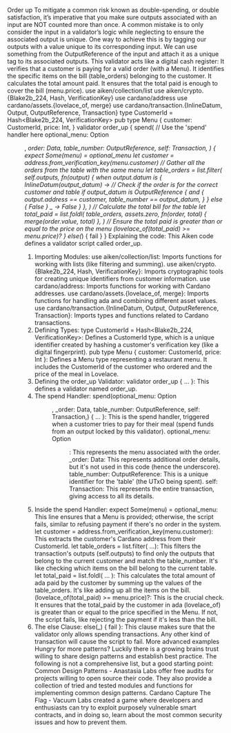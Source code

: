 Order up
To mitigate a common risk known as double-spending, or double satisfaction, it’s imperative that you make sure outputs associated with an input are NOT counted more than once. A common mistake is to only consider the input in a validator’s logic while neglecting to ensure the associated output is unique.
One way to achieve this is by tagging our outputs with a value unique to its corresponding input. We can use something from the OutputReference of the input and attach it as a unique tag to its associated outputs. This validator acts like a digital cash register:
It verifies that a customer is paying for a valid order (with a Menu).
It identifies the specific items on the bill (table_orders) belonging to the customer.
It calculates the total amount paid.
It ensures that the total paid is enough to cover the bill (menu.price).
use aiken/collection/list
use aiken/crypto.{Blake2b_224, Hash, VerificationKey}
use cardano/address
use cardano/assets.{lovelace_of, merge}
use cardano/transaction.{InlineDatum, Output, OutputReference, Transaction}
type CustomerId =
 Hash<Blake2b_224, VerificationKey>
pub type Menu {
 customer: CustomerId,
 price: Int,
}
validator order_up {
 spend(
   // Use the 'spend' handler here
   optional_menu: Option<Menu>,
   _order: Data,
   table_number: OutputReference,
   self: Transaction,
 ) {
   expect Some(menu) = optional_menu
   let customer = address.from_verification_key(menu.customer)
   // Gather all the orders from the table with the same menu
   let table_orders =
     list.filter(
       self.outputs,
       fn(output) {
         when output.datum is {
           InlineDatum(output_datum) ->
            // Check if the order is for the correct customer and table
             if output_datum is OutputReference {
               and {
                 output.address == customer,
                 table_number == output_datum,
               }
             } else {
               False
             }
           _ -> False
         }
       },
     )
   // Calculate the total bill for the table
   let total_paid =
     list.foldl(
       table_orders,
       assets.zero,
       fn(order, total) { merge(order.value, total) },
     )
   // Ensure the total paid is greater than or equal to the price on the menu
   (lovelace_of(total_paid) >= menu.price)?
 }
 else(_) {
   fail
 }
}
Explaining the code:
This Aiken code defines a validator script called order_up. 
1. Importing Modules:
use aiken/collection/list: Imports functions for working with lists (like filtering and summing).
use aiken/crypto.{Blake2b_224, Hash, VerificationKey}: Imports cryptographic tools for creating unique identifiers from customer information.
use cardano/address: Imports functions for working with Cardano addresses.
use cardano/assets.{lovelace_of, merge}: Imports functions for handling ada and combining different asset values.
use cardano/transaction.{InlineDatum, Output, OutputReference, Transaction}: Imports types and functions related to Cardano transactions.
2. Defining Types:
type CustomerId = Hash<Blake2b_224, VerificationKey>: Defines a CustomerId type, which is a unique identifier created by hashing a customer's verification key (like a digital fingerprint).
pub type Menu { customer: CustomerId, price: Int }: Defines a Menu type representing a restaurant menu. It includes the CustomerId of the customer who ordered and the price of the meal in Lovelace.
3. Defining the order_up Validator:
validator order_up { … }: This defines a validator named order_up. 
4. The spend Handler:
spend(optional_menu: Option<Menu>, _order: Data, table_number: OutputReference,  self: Transaction,) { … }: This is the spend handler, triggered when a customer tries to pay for their meal (spend funds from an output locked by this validator).
optional_menu: Option<Menu>: This represents the menu associated with the order. 
_order: Data: This represents additional order details, but it's not used in this code (hence the underscore).
table_number: OutputReference: This is a unique identifier for the 'table' (the UTxO being spent).
self: Transaction: This represents the entire transaction, giving access to all its details.
5. Inside the spend Handler:
expect Some(menu) = optional_menu: This line ensures that a Menu is provided; otherwise, the script fails, similar to refusing payment if there's no order in the system.
let customer = address.from_verification_key(menu.customer): This extracts the customer's Cardano address from their CustomerId.
let table_orders = list.filter( …): This filters the transaction's outputs (self.outputs) to find only the outputs that belong to the current customer and match the table_number. It's like checking which items on the bill belong to the current table.
let total_paid =  list.foldl( … ): This calculates the total amount of ada paid by the customer by summing up the values of the table_orders. It's like adding up all the items on the bill.
(lovelace_of(total_paid) >= menu.price)?: This is the crucial check. It ensures that the total_paid by the customer in ada (lovelace_of) is greater than or equal to the price specified in the Menu. If not, the script fails, like rejecting the payment if it's less than the bill.
6. The else Clause:
else(_) { fail }: This clause makes sure that the validator only allows spending transactions. Any other kind of transaction will cause the script to fail.
More advanced examples
Hungry for more patterns? Luckily there is a growing brains trust willing to share design patterns and establish best practice. The following is not a comprehensive list, but a good starting point:
Common Design Patterns - Anastasia Labs offer free audits for projects willing to open source their code. They also provide a collection of tried and tested modules and functions for implementing common design patterns.
Cardano Capture The Flag - Vacuum Labs created a  game where developers and enthusiasts can try to exploit purposely vulnerable smart contracts, and in doing so, learn about the most common security issues and how to prevent them.
